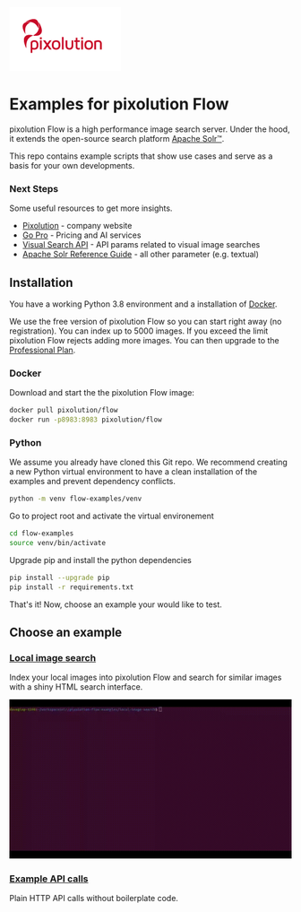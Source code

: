![Logo](./pixolution_logo.png)

# Examples for pixolution Flow
pixolution Flow is a high performance image search server. Under the hood, it extends the open-source search platform [Apache Solr™](https://solr.apache.org/).

This repo contains example scripts that show use cases and serve as a basis for your own developments.

### Next Steps
Some useful resources to get more insights.
 * [Pixolution](https://pixolution.org) - company website
 * [Go Pro](https://pixolution.org/pricing) - Pricing and AI services
 * [Visual Search API](https://docs.pixolution.org) - API params related to visual image searches
 * [Apache Solr Reference Guide](https://solr.apache.org/guide/8_8/) - all other parameter (e.g. textual)

## Installation

You have a working Python 3.8 environment and a installation of [Docker](https://docs.docker.com/get-docker/).

We use the free version of pixolution Flow so you can start right away (no registration). You can index up to 5000 images. If you exceed the limit pixolution Flow rejects adding more images. You can then upgrade to the [Professional Plan](https://pixolution.org/pricing).

### Docker
Download and start the the pixolution Flow image:

```bash
docker pull pixolution/flow
docker run -p8983:8983 pixolution/flow
```


### Python
We assume you already have cloned this Git repo. We recommend creating a new Python virtual environment to have a clean installation of the examples and prevent dependency conflicts.
```bash
python -m venv flow-examples/venv
```
Go to project root and activate the virtual environement
```bash
cd flow-examples
source venv/bin/activate
```
Upgrade pip and install the python dependencies
```bash
pip install --upgrade pip
pip install -r requirements.txt
```
That's it! Now, choose an example your would like to test.


## Choose an example

### [Local image search](local-image-search/README.md)
Index your local images into pixolution Flow and search for similar images with a shiny HTML search interface.

![user interface screenshot](./local-image-search/ui/img/local-image-search.gif )

### [Example API calls](example-api-calls/README.md)
Plain HTTP API calls without boilerplate code.
